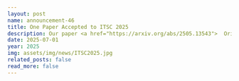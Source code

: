 ```yaml
---
layout: post
name: announcement-46
title: One Paper Accepted to ITSC 2025
description: Our paper <a href="https://arxiv.org/abs/2505.13543">  Origin-Destination Pattern Effects on Large-Scale Mixed Traffic Control Via Multi-Agent Reinforcement Learning </a> has been accepted to The IEEE International Conference on Intelligent Transportation Systems (ITSC), 2025. Congratulations to all the authors!
date: 2025-07-01
year: 2025
img: assets/img/news/ITSC2025.jpg
related_posts: false
read_more: false
---
```

